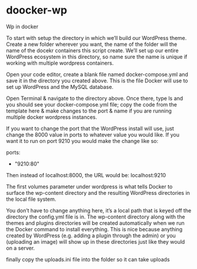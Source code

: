 # doocker-wp
Wp in docker

To start with setup the directory in which we’ll build our WordPress theme. Create a new folder wherever you want, the name of the folder will the name of the docekr containers this script create. We’ll set up our entire WordPress ecosystem in this directory, so name sure the name is unique if working with multiple wordpress containers.

Open your code editor, create a blank file named docker-compose.yml and save it in the directory you created above. This is the file Docker will use to set up WordPress and the MySQL database.

Open Terminal & navigate to the directory above.  Once there, type ls and you should see your docker-compose.yml file; copy the code from the template here & make changes to the port & name if you are running multiple docker wordpress instances.

If you want to change the port that the WordPress install will use, just change the 8000 value in ports to whatever value you would like. If you want it to run on port 9210 you would make the change like so:

ports:
  - "9210:80"

Then instead of localhost:8000, the URL would be: localhost:9210

The first volumes parameter under wordpress is what tells Docker to surface the wp-content directory and the resulting WordPress directories in the local file system. 

You don’t have to change anything here, it’s a local path that is keyed off the directory the config.yml file is in. The wp-content directory along with the themes and plugins directories will be created automatically when we run the Docker command to install everything. This is nice because anything created by WordPress (e.g. adding a plugin through the admin) or you (uploading an image) will show up in these directories just like they would on a server.

finally copy the uploads.ini file into the folder so it can take uploads